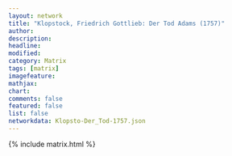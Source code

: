 ```yaml
---
layout: network
title: "Klopstock, Friedrich Gottlieb: Der Tod Adams (1757)"
author:
description:
headline:
modified:
category: Matrix
tags: [matrix]
imagefeature: 
mathjax: 
chart: 
comments: false
featured: false
list: false
networkdata: Klopsto-Der_Tod-1757.json
---
```

{% include matrix.html %}
